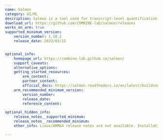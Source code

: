 ```yaml
---
name: Salmon
category: AI/ML
description: Salmon is a tool used for transcript-level quantification from RNA-seq data, which involves computational methods and algorithms that are relevant to artificial intelligence and machine learning applications in bioinformatics.
download_url: https://github.com/COMBINE-lab/salmon/releases
works_on_arm: true
supported_minimum_version:
    version_number: 1.10.1
    release_date: 2023/03/12


optional_info:
    homepage_url: https://combine-lab.github.io/salmon/
    support_caveats:
    alternative_options:
    getting_started_resources:
        arm_content:
        partner_content:
        official_docs: https://salmon.readthedocs.io/en/latest/building.html#installation
    arm_recommended_minimum_version:
        version_number:
        release_date:
        reference_content:

optional_hidden_info:
    release_notes__supported_minimum:
    release_notes__recommended_minimum:
    other_info: Linux/ARM64 release notes are not available. Installation and Testing were done using released tar files.

---
```

